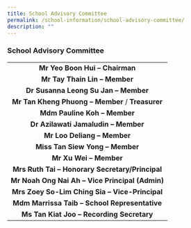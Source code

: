 ```yaml
---
title: School Advisory Committee
permalink: /school-information/school-advisory-committee/
description: ""
---
```

### School Advisory Committee

|  |
|:---:|
| **Mr Yeo Boon Hui – Chairman** |
| **Mr Tay Thain Lin – Member** |
| **Dr Susanna Leong Su Jan – Member** |
| **Mr Tan Kheng Phuong – Member** / **Treasurer** |
| **Mdm Pauline Koh – Member** |
| **Dr Azilawati Jamaludin – Member** |
|**Mr Loo Deliang – Member** |
|**Miss Tan Siew Yong – Member** |
| **Mr Xu Wei – Member** |
| **Mrs Ruth Tai – Honorary Secretary/Principal** |
| **Mr Noah Ong Nai Ah – Vice Principal (Admin)** |
| **Mrs Zoey So-Lim Ching Sia – Vice-Principal** |
| **Mdm Marrissa Taib – School Representative** |
| **Ms Tan Kiat Joo – Recording Secretary** |